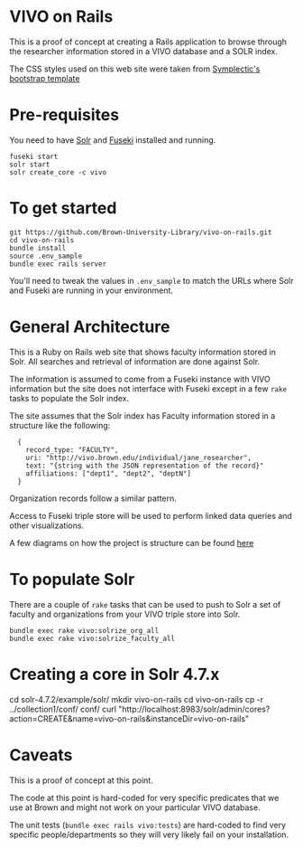 # VIVO on Rails

This is a proof of concept at creating a Rails application to browse through the researcher information stored in a VIVO database and a SOLR index.

The CSS styles used on this web site were taken from
[Symplectic's bootstrap template](https://www.digital-science.com/blog/news/introducing-bootstrapped-vivo-symplectic-reimagines-vivo-research-profile-design/)


# Pre-requisites
You need to have [Solr](http://lucene.apache.org/solr/) and [Fuseki](https://jena.apache.org/index.html) installed and running.

```
fuseki start
solr start
solr create_core -c vivo
```


# To get started
```
git https://github.com/Brown-University-Library/vivo-on-rails.git
cd vivo-on-rails
bundle install
source .env_sample
bundle exec rails server
```

You'll need to tweak the values in `.env_sample` to match the URLs where
Solr and Fuseki are running in your environment.


# General Architecture
This is a Ruby on Rails web site that shows faculty information stored in Solr. All searches and retrieval of information are done against Solr.

The information is assumed to come from a Fuseki
instance with VIVO information but the site does not interface
with Fuseki except in a few `rake` tasks to populate the Solr index.

The site assumes that the Solr index has Faculty information stored in a structure like the following:

````
  {
    record_type: "FACULTY",
    uri: "http://vivo.brown.edu/individual/jane_researcher",
    text: "{string with the JSON representation of the record}"
    affiliations: ["dept1", "dept2", "deptN"]
  }
````
Organization records follow a similar pattern.


Access to Fuseki triple store will be used to perform linked
data queries and other visualizations.

A few diagrams on how the project is structure can be found
[here](https://docs.google.com/presentation/d/1envsRrRUw_1MXzHIqqvhhwILbTx7eH0inWG8MwTMFds/edit?usp=sharing)

# To populate Solr
There are a couple of `rake` tasks that can be used to push to Solr a set of faculty and organizations from your VIVO triple store into Solr.

```
bundle exec rake vivo:solrize_org_all
bundle exec rake vivo:solrize_faculty_all
```

# Creating a core in Solr 4.7.x
cd solr-4.7.2/example/solr/
mkdir vivo-on-rails
cd vivo-on-rails
cp -r ../collection1/conf/ conf/
curl "http://localhost:8983/solr/admin/cores?action=CREATE&name=vivo-on-rails&instanceDir=vivo-on-rails"


# Caveats
This is a proof of concept at this point.

The code at this point is hard-coded for very specific predicates
that we use at Brown and might not work on your particular VIVO database.

The unit tests (`bundle exec rails vivo:tests`) are hard-coded to find very specific people/departments so they will very likely fail on your installation.
